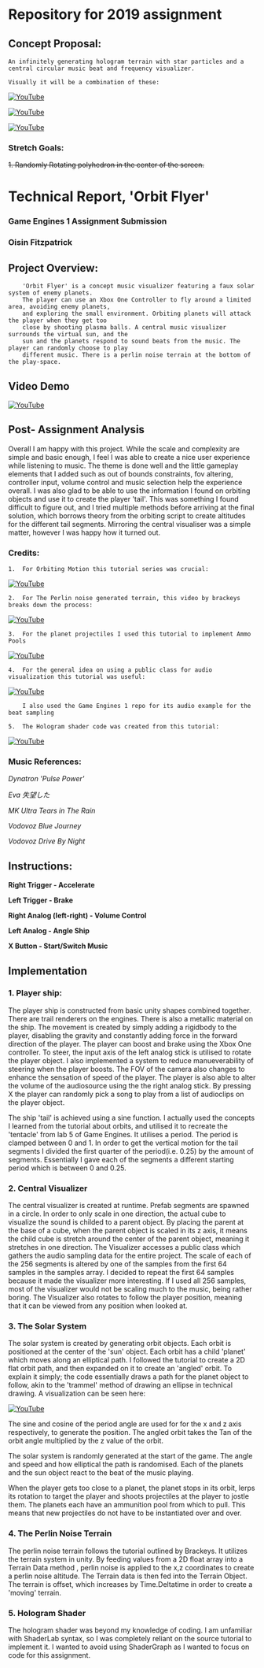 # 						Repository for 2019 assignment



## 						Concept Proposal:


	An infinitely generating hologram terrain with star particles and a central circular music beat and frequency visualizer.

	Visually it will be a combination of these: 

[![YouTube](http://img.youtube.com/vi/N8Ql7aYBQP8/0.jpg)](https://www.youtube.com/watch?v=N8Ql7aYBQP8)

[![YouTube](http://img.youtube.com/vi/vFvwyu_ZKfU/0.jpg)](https://www.youtube.com/watch?v=vFvwyu_ZKfU)

[![YouTube](http://img.youtube.com/vi/apPGPLQnOV8/0.jpg)](https://www.youtube.com/watch?v=apPGPLQnOV8)

### Stretch Goals: 

~~1. Randomly Rotating polyhedron in the center of the screen.~~


# 						Technical Report, 'Orbit Flyer'

### 						Game Engines 1 Assignment Submission

### 						Oisin Fitzpatrick


## 						Project Overview:

		'Orbit Flyer' is a concept music visualizer featuring a faux solar system of enemy planets. 
		The player can use an Xbox One Controller to fly around a limited area, avoiding enemy planets,
		and exploring the small environment. Orbiting planets will attack the player when they get too 
		close by shooting plasma balls. A central music visualizer surrounds the virtual sun, and the 
		sun and the planets respond to sound beats from the music. The player can randomly choose to play
		different music. There is a perlin noise terrain at the bottom of the play-space. 

##						Video Demo


[![YouTube](http://img.youtube.com/vi/Ab7uQwWwCyQ/0.jpg)](https://www.youtube.com/watch?v=Ab7uQwWwCyQ)


## 						Post- Assignment Analysis
Overall I am happy with this project. While the scale and complexity are simple and basic enough, I feel I was able to create a nice user experience while listening to music. The theme 
is done well and the little gameplay elements that I added such as out of bounds constraints, fov altering, controller input, volume control and music selection help the experience overall.
I was also glad to be able to use the information I found on orbiting objects and use it to create the player 'tail'. This was something I found difficult to figure out, and I tried multiple
methods before arriving at the final solution, which borrows theory from the orbiting script to create altitudes for the different tail segments. Mirroring the central visualiser was a simple
matter, however I was happy how it turned out.

### 						Credits:

	1. 	For Orbiting Motion this tutorial series was crucial:

[![YouTube](http://img.youtube.com/vi/mQKGRoV_jBc/0.jpg)](https://www.youtube.com/watch?v=mQKGRoV_jBc)


	2. 	For The Perlin noise generated terrain, this video by brackeys breaks down the process:

[![YouTube](http://img.youtube.com/vi/vFvwyu_ZKfU/0.jpg)](https://www.youtube.com/watch?v=vFvwyu_ZKfU)

	3. 	For the planet projectiles I used this tutorial to implement Ammo Pools

[![YouTube](http://img.youtube.com/vi/tdSmKaJvCoA/0.jpg)](https://www.youtube.com/watch?v=tdSmKaJvCoA)

	4. 	For the general idea on using a public class for audio visualization this tutorial was useful:

[![YouTube](http://img.youtube.com/vi/Ri1uNPNlaVs/0.jpg)](https://www.youtube.com/watch?v=Ri1uNPNlaVs) 
   
 		I also used the Game Engines 1 repo for its audio example for the beat sampling

	5. 	The Hologram shader code was created from this tutorial:
	
[![YouTube](http://img.youtube.com/vi/vlYGmVC_Qzg/0.jpg)](https://www.youtube.com/watch?v=vlYGmVC_Qzg)


###						Music References:

_Dynatron 'Pulse Power'_

_Eva 失望した_

_MK Ultra Tears in The Rain_

_Vodovoz Blue Journey_

_Vodovoz Drive By Night_


## 						Instructions:

**Right Trigger 		- Accelerate**

**Left Trigger  		- Brake**

**Right Analog (left-right)  	- Volume Control**

**Left Analog   		- Angle Ship**

**X Button 			- Start/Switch Music**


## 						Implementation

###	1. 					Player ship:

The player ship is constructed from basic unity shapes combined together. There are trail renderers on the engines. There is also
 a metallic material on the ship. The movement is created by simply adding a rigidbody to the player, disabling the gravity and constantly
adding force in the forward direction of the player. The player can boost and brake using the Xbox One controller. To steer, the input axis of the left analog stick
is utilised to rotate the player object. I also implemented a system to reduce manueverability of steering when the player boosts. The FOV of the camera also changes to 
enhance the sensation of speed of the player. The player is also able to alter the volume of the audiosource using the the right analog stick. By pressing X the player can 
randomly pick a song to play from a list of audioclips on the player object. 

The ship 'tail' is achieved using a sine function. I actually used the concepts I learned from the tutorial about orbits, and utilised it to recreate the
'tentacle' from lab 5 of Game Engines. It utilises a period. The period is clamped between 0 and 1. In order to get the vertical motion for the tail segments
I divided the first quarter of the period(i.e. 0.25) by the amount of segments. Essentially I gave each of the segments a different starting period which is between
0 and 0.25.

### 	2.					Central Visualizer

The central visualizer is created at runtime. Prefab segments are spawned in a circle. In order to only scale in one direction,
the actual cube to visualize the sound is childed to a parent object. By placing the parent at the base of a cube, when the parent object is scaled in its z axis,
it means the child cube is stretch around the center of the parent object, meaning it stretches in one direction. The Visualizer accesses a public class which gathers
the audio sampling data for the entire project. The scale of each of the 256 segments is altered by one of the samples from the first 64 samples in the samples array.
I decided to repeat the first 64 samples because it made the visualizer more interesting. If I used all 256 samples, most of the visualizer
would not be scaling much to the music, being rather boring. The Visualizer also rotates to  follow the player position, meaning that it can be viewed from 
any position when looked at.

### 	3. 					The Solar System

The solar system is created by generating orbit objects. Each orbit is positioned at the center of the 'sun' object. Each orbit has a child 'planet' which moves along
an elliptical path. I followed the tutorial to create a 2D flat orbit path, and then expanded on it to create an 'angled' orbit. To explain it simply; the code
essentially draws a path for the planet object to follow, akin to the 'trammel' method of drawing an ellipse in technical drawing. A visualization can be seen here:

[![YouTube](http://img.youtube.com/vi/tsAPaHrqKEA/0.jpg)](https://www.youtube.com/watch?v=tsAPaHrqKEA)

The sine and cosine of the period angle are used for for the x and z axis respectively, to generate the position. The angled orbit takes the Tan of the orbit angle multiplied
by the z value of the orbit. 

The solar system is randomly generated at the start of the game. The angle and speed and how elliptical the path is randomised. Each of the planets and the sun object react
to the beat of the music playing.

When the player gets too close to a planet, the planet stops in its orbit, lerps its rotation to target the player and shoots projectiles at the player to jostle them.
The planets each have an ammunition pool from which to pull. This means that new projectiles do not have to be instantiated over and over.

### 	4. 					The Perlin Noise Terrain

The perlin noise terrain follows the tutorial outlined by Brackeys. It utilizes the terrain system in unity. By feeding values from a 2D float array into a Terrain Data method
, perlin noise is applied to the x,z coordinates to create a perlin noise altitude. The Terrain data is then fed into the Terrain Object. The terrain is offset, which increases by
 Time.Deltatime in order to create a 'moving' terrain.

### 	5.					Hologram Shader

The hologram shader was beyond my knowledge of coding. I am unfamiliar with ShaderLab syntax, so I was completely reliant on the source tutorial to implement it. I wanted to avoid using
ShaderGraph as I wanted to focus on code for this assignment.
